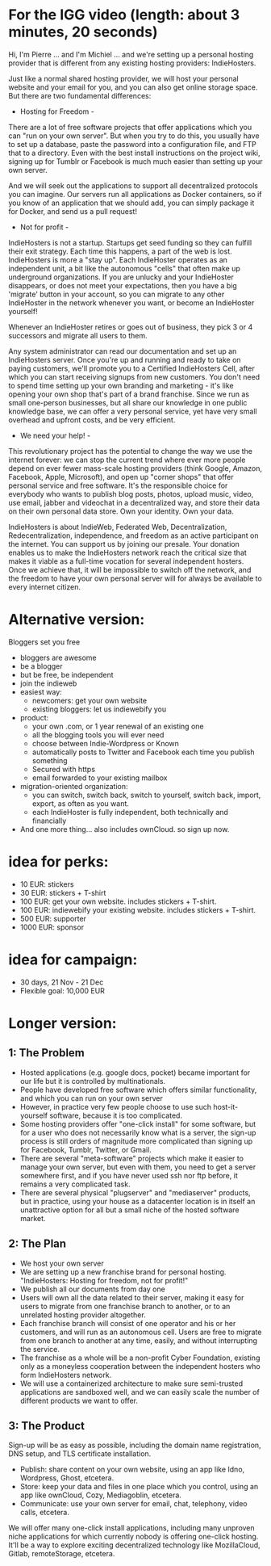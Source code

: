 # For the IGG video (length: about 3 minutes, 20 seconds)

Hi, I'm Pierre ... and I'm Michiel ... and we're setting up a personal hosting provider that is different
from any existing hosting providers: IndieHosters.

Just like a normal shared hosting provider, we will host your personal website and your email for you,
and you can also get online storage space. But there are two fundamental differences:

- Hosting for Freedom -

There are a lot of free software projects that offer applications which you can "run on your own server".
But when you try to do this, you usually have to set up a database, paste the password into a configuration file,
and FTP that to a directory. Even with the best install instructions on the project wiki, signing up for Tumblr
or Facebook is much much easier than setting up your own server.

And we will seek out the applications to support all decentralized protocols you can imagine. Our servers run all
applications as Docker containers, so if you know of an application that we should add, you can simply package it
for Docker, and send us a pull request!

- Not for profit -

IndieHosters is not a startup. Startups get seed funding so they can fulfill their exit strategy. Each time this happens,
a part of the web is lost. IndieHosters is more a "stay up". Each IndieHoster operates as an independent unit,
a bit like the autonomous "cells" that often make up underground organizations. If you are unlucky and your
IndieHoster disappears, or does not meet your expectations, then you have a big 'migrate' button in your account,
so you can migrate to any other IndieHoster in the network whenever you want, or become an IndieHoster yourself!

Whenever an IndieHoster retires or goes out of business, they pick 3 or 4 successors and migrate all users to them.

Any system administrator can read our documentation and set up an IndieHosters server. Once you're up and running
and ready to take on paying customers, we'll promote you to a Certified IndieHosters Cell, after which you can start
receiving signups from new customers. You don't need to spend time setting up your own branding and marketing -
it's like opening your own shop that's part of a brand franchise. Since we run as small one-person businesses,
but all share our knowledge in one public knowledge base, we can offer a very personal service, yet have very small
overhead and upfront costs, and be very efficient.

- We need your help! -

This revolutionary project has the potential to change the way we use the internet forever: we can stop the current
trend where ever more people depend on ever fewer mass-scale hosting providers (think Google, Amazon, Facebook, Apple,
Microsoft), and open up "corner shops" that offer personal service and free software. It's the responsible choice for
everybody who wants to publish blog posts, photos, upload music, video, use email, jabber and videochat in a
decentralized way, and store their data on their own personal data store. Own your identity. Own your data.

IndieHosters is about IndieWeb, Federated Web, Decentralization, Redecentralization, independence, and freedom
as an active participant on the internet. You can support us by joining our presale. Your donation enables us to make
the IndieHosters network reach the critical size that makes it viable as a full-time vocation for several independent hosters.
Once we achieve that, it will be impossible to switch off the network, and the freedom to have your own personal server will
for always be available to every internet citizen.

# Alternative version:

Bloggers set you free
* bloggers are awesome
* be a blogger
* but be free, be independent
* join the indieweb
* easiest way:
  * newcomers: get your own website
  * existing bloggers: let us indiewebify you
* product:
  * your own .com, or 1 year renewal of an existing one
  * all the blogging tools you will ever need
  * choose between Indie-Wordpress or Known
  * automatically posts to Twitter and Facebook each time you publish something
  * Secured with https
  * email forwarded to your existing mailbox
* migration-oriented organization:
  * you can switch, switch back, switch to yourself, switch back, import, export, as often as you want.
  * each IndieHoster is fully independent, both technically and financially
* And one more thing... also includes ownCloud. so sign up now.

# idea for perks:

* 10 EUR: stickers
* 30 EUR: stickers + T-shirt
* 100 EUR: get your own website. includes stickers + T-shirt.
* 100 EUR: indiewebify your existing website. includes stickers + T-shirt.
* 500 EUR: supporter
* 1000 EUR: sponsor

# idea for campaign:

* 30 days, 21 Nov - 21 Dec
* Flexible goal: 10,000 EUR

# Longer version:
## 1: The Problem

* Hosted applications (e.g. google docs, pocket) became important for our life but it is controlled by multinationals.
* People have developed free software which offers similar functionality, and which you can run on your own server
* However, in practice very few people choose to use such host-it-yourself software, because it is too complicated.
* Some hosting providers offer "one-click install" for some software, but for a user who does not necessarily know what is a server, the sign-up process is still orders of magnitude more complicated than signing up for Facebook, Tumblr, Twitter, or Gmail.
* There are several "meta-software" projects which make it easier to manage your own server, but even with them, you need to get a server somewhere first, and if you have never used ssh nor ftp before, it remains a very complicated task.
* There are several physical "plugserver" and "mediaserver" products, but in practice, using your house as a datacenter location is in itself an unattractive option for all but a small niche of the hosted software market.

## 2: The Plan

* We host your own server
* We are setting up a new franchise brand for personal hosting. "IndieHosters: Hosting for freedom, not for profit!"
* We publish all our documents from day one
* Users will own all the data related to their server, making it easy for users to migrate from one franchise branch to another, or to an unrelated hosting provider altogether.
* Each franchise branch will consist of one operator and his or her customers, and will run as an autonomous cell. Users are free to migrate from one branch to another at any time, easily, and without interrupting the service.
* The franchise as a whole will be a non-profit Cyber Foundation, existing only as a moneyless cooperation between the independent hosters who form IndieHosters network.
* We will use a containerized architecture to make sure semi-trusted applications are sandboxed well, and we can easily scale the number of different products we want to offer.

## 3: The Product

Sign-up will be as easy as possible, including the domain name registration, DNS setup, and TLS certificate installation.

* Publish: share content on your own website, using an app like Idno, Wordpress, Ghost, etcetera.
* Store: keep your data and files in one place which you control, using an app like ownCloud, Cozy, Mediagoblin, etcetera.
* Communicate: use your own server for email, chat, telephony, video calls, etcetera.

We will offer many one-click install applications, including many unproven niche applications for which currently nobody is offering one-click hosting. It'll be a way to explore exciting decentralized technology like MozillaCloud, Gitlab, remoteStorage, etcetera.
